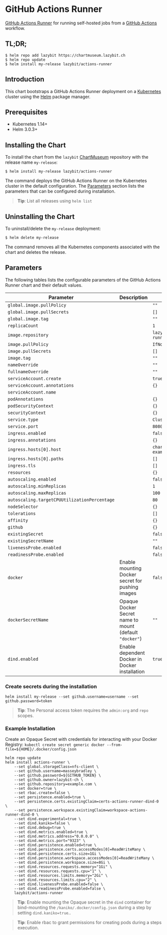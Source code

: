 # GitHub Actions Runner

[GitHub Actions Runner](https://github.com/actions/runner) for running self-hosted jobs from a [GitHub Actions](https://github.com/features/actions) workflow.

## TL;DR;

```console
$ helm repo add lazybit https://chartmuseum.lazybit.ch
$ helm repo update
$ helm install my-release lazybit/actions-runner
```

## Introduction

This chart bootstraps a GitHub Actions Runner deployment on a [Kubernetes](http://kubernetes.io) cluster using the [Helm](https://helm.sh) package manager.

## Prerequisites

- Kubernetes 1.14+
- Helm 3.0.3+

## Installing the Chart

To install the chart from the `lazybit` [ChartMuseum](https://chartmuseum.com/) repository with the release name `my-release`:

```console
$ helm install my-release lazybit/actions-runner
```

The command deploys the GitHub Actions Runner on the Kubernetes cluster in the default configuration. The [Parameters](#parameters) section lists the parameters that can be configured during installation.

> **Tip**: List all releases using `helm list`

## Uninstalling the Chart

To uninstall/delete the `my-release` deployment:

```console
$ helm delete my-release
```

The command removes all the Kubernetes components associated with the chart and deletes the release.

## Parameters

The following tables lists the configurable parameters of the GitHub Actions Runner chart and their default values.

| Parameter | Description | Default |
|-----------|-------------|---------|
| `global.image.pullPolicy` | | `""` |
| `global.image.pullSecrets` | | `[]` |
| `global.image.tag` | | `""` |
| `replicaCount` | | `1` |
| `image.repository` | | `lazybit/actions-runner` |
| `image.pullPolicy` | | `IfNotPresent` |
| `image.pullSecrets` | | `[]` |
| `image.tag` | | `""` |
| `nameOverride` | | `""` |
| `fullnameOverride` | | `""` |
| `serviceAccount.create` | | `true` |
| `serviceAccount.annotations` | | `{}` |
| `serviceAccount.name` | | |
| `podAnnotations` | | `{}` |
| `podSecurityContext` | | `{}` |
| `securityContext` | | `{}` |
| `service.type` | | `ClusterIP` |
| `service.port` | | `8080` |
| `ingress.enabled` | | `false` |
| `ingress.annotations` | | `{}` |
| `ingress.hosts[0].host` | | `chart-example.local` |
| `ingress.hosts[0].paths` | | `[]` |
| `ingress.tls` | | `[]` |
| `resources` | | `{}` |
| `autoscaling.enabled` | | `false` |
| `autoscaling.minReplicas` | | `1` |
| `autoscaling.maxReplicas` | | `100` |
| `autoscaling.targetCPUUtilizationPercentage` | | `80` |
| `nodeSelector` | | `{}` |
| `tolerations` | | `[]` |
| `affinity` | | `{}` |
| `github` | | `{}` |
| `existingSecret` | | `false` |
| `existingSecretName` | | `""` |
| `livenessProbe.enabled` | | `false` |
| `readinessProbe.enabled` | | `false` |
| `docker` | Enable mounting Docker secret for pushing images | `false` |
| `dockerSecretName` | Opaque Docker Secret name to mount (default `"docker"`) | `""` |
| `dind.enabled` | Enable dependent Docker in Docker installation | `true` |

### Create secrets during the installation

```console
helm install my-release --set github.username=username --set github.password=token
```

> **Tip**: The Personal access token requires the `admin:org` and `repo` scopes.

### Example Installation

Create an Opaque Secret with credentials for interacting with your Docker Registry: `kubectl create secret generic docker --from-file=${HOME}/.docker/config.json`

```console
helm repo update
helm install actions-runner \
    --set global.storageClass=nfs-client \
    --set github.username=masseybradley \
    --set github.password=${GITHUB_TOKEN} \
    --set github.owner=lazybit-ch \
    --set github.repository=example.com \
    --set docker=true \
    --set rbac.create=false \
    --set persistence.enabled=true \
    --set persistence.certs.existingClaim=certs-actions-runner-dind-0 \
    --set persistence.workspace.existingClaim=workspace-actions-runner-dind-0 \
    --set dind.experimental=true \
    --set dind.kaniko=false \
    --set dind.debug=true \
    --set dind.metrics.enabled=true \
    --set dind.metrics.address="0.0.0.0" \
    --set dind.metrics.port="9323" \
    --set dind.persistence.enabled=true \
    --set dind.persistence.certs.accessModes[0]=ReadWriteMany \
    --set dind.persistence.certs.size=1Gi \
    --set dind.persistence.workspace.accessModes[0]=ReadWriteMany \
    --set dind.persistence.workspace.size=8Gi \
    --set dind.resources.requests.memory="1Gi" \
    --set dind.resources.requests.cpu="1" \
    --set dind.resources.limits.memory="2Gi" \
    --set dind.resources.limits.cpu="2" \
    --set dind.livenessProbe.enabled=false \
    --set dind.readinessProbe.enabled=false \
    lazybit/actions-runner
```

> **Tip**: Enable mounting the Opaque secret in the `dind` container for bind-mounting the `/kaniko/.docker/config.json` during a step by setting `dind.kaniko=true`..

> **Tip**: Enable rbac to grant permissions for creating pods during a steps execution.
